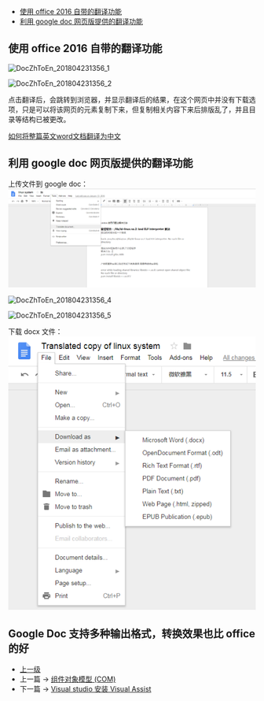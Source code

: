 <!-- 将中文docx文档转换为英文文档 -->

<!-- @import "[TOC]" {cmd="toc" depthFrom=1 depthTo=6 orderedList=false} -->
<!-- code_chunk_output -->

- [使用 office 2016 自带的翻译功能](#使用-office-2016-自带的翻译功能)
- [利用 google doc 网页版提供的翻译功能](#利用-google-doc-网页版提供的翻译功能)

<!-- /code_chunk_output -->

## 使用 office 2016 自带的翻译功能
![DocZhToEn_201804231356_1](../images/DocZhToEn_201804231356_1.PNG)

![DocZhToEn_201804231356_2](../images/DocZhToEn_201804231356_2.PNG)

点击翻译后，会跳转到浏览器，并显示翻译后的结果，在这个网页中并没有下载选项，只是可以将该网页的元素复制下来，但复制相关内容下来后排版乱了，并且目录等结构已被更改。

[如何将整篇英文word文档翻译为中文](https://jingyan.baidu.com/article/cbf0e500efcf5c2eaa2893f5.html)

## 利用 google doc 网页版提供的翻译功能

上传文件到 google doc：
![DocZhToEn_201804231356_3](../images/DocZhToEn_201804231356_3.png)

![DocZhToEn_201804231356_4](../images/DocZhToEn_201804231356_4.PNG)

![DocZhToEn_201804231356_5](../images/DocZhToEn_201804231356_5.PNG)

下载 docx 文件：
![DocZhToEn_201804231356_6](../images/DocZhToEn_201804231356_6.png)

Google Doc 支持多种输出格式，转换效果也比 office 的好
---
- [上一级](README.md)
- 上一篇 -> [组件对象模型 (COM)](COM.md)
- 下一篇 -> [Visual studio 安装 Visual Assist](VisualStudioInstallVisualAssist.md)
